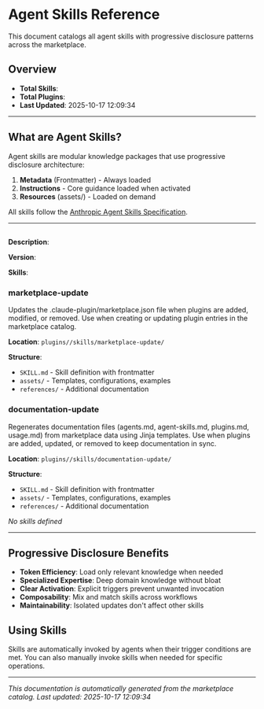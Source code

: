 # Agent Skills Reference

This document catalogs all agent skills with progressive disclosure patterns across the marketplace.

## Overview

- **Total Skills**:
- **Total Plugins**:
- **Last Updated**: 2025-10-17 12:09:34

---

## What are Agent Skills?

Agent skills are modular knowledge packages that use progressive disclosure architecture:

1. **Metadata** (Frontmatter) - Always loaded
2. **Instructions** - Core guidance loaded when activated
3. **Resources** (assets/) - Loaded on demand

All skills follow the [Anthropic Agent Skills Specification](https://github.com/anthropics/skills/blob/main/agent_skills_spec.md).

---

##

**Description**:

**Version**:

**Skills**:

### marketplace-update

Updates the .claude-plugin/marketplace.json file when plugins are added, modified, or removed. Use when creating or updating plugin entries in the marketplace catalog.

**Location**: `plugins//skills/marketplace-update/`

**Structure**:

- `SKILL.md` - Skill definition with frontmatter
- `assets/` - Templates, configurations, examples
- `references/` - Additional documentation

### documentation-update

Regenerates documentation files (agents.md, agent-skills.md, plugins.md, usage.md) from marketplace data using Jinja templates. Use when plugins are added, updated, or removed to keep documentation in sync.

**Location**: `plugins//skills/documentation-update/`

**Structure**:

- `SKILL.md` - Skill definition with frontmatter
- `assets/` - Templates, configurations, examples
- `references/` - Additional documentation

_No skills defined_

---

## Progressive Disclosure Benefits

- **Token Efficiency**: Load only relevant knowledge when needed
- **Specialized Expertise**: Deep domain knowledge without bloat
- **Clear Activation**: Explicit triggers prevent unwanted invocation
- **Composability**: Mix and match skills across workflows
- **Maintainability**: Isolated updates don't affect other skills

## Using Skills

Skills are automatically invoked by agents when their trigger conditions are met. You can also manually invoke skills when needed for specific operations.

---

_This documentation is automatically generated from the marketplace catalog._
_Last updated: 2025-10-17 12:09:34_
